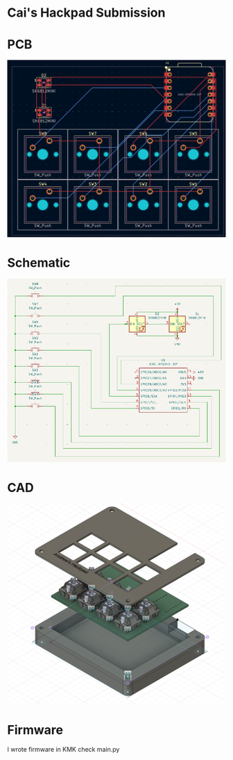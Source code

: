 # Cai's Hackpad Submission
# PCB
![PCB.png](HackpadImages/PCB.png)
# Schematic
![Schematic.png](HackpadImages/Schematic.png)
# CAD
![FullBody.png](HackpadImages/FullBody.png)
# Firmware
I wrote firmware in KMK check main.py
